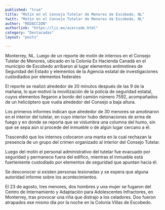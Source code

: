```yaml
---
published: "true"
title: "Motín en el Consejo Tutelar de Menores de Escobedo, NL"
twitt: "Motín en el Consejo Tutelar de Menores de Escobedo, NL"
author: "REDACCION"
authorlink: "https://ljz.mx/acercade.html"
category: "Destacadas"
layout: "posts"

---
```



  Monterrey, NL. Luego de un reporte de motín de internos en el Consejo Tutelar de Menores, ubicado en la Colonia Ex Hacienda Canadá en el municipio de Escobedo arribaron al lugar elementos antimotines de Seguridad del Estado y elementos de la Agencia estatal de investigaciones custodiados por elementos federales



  El reporte se realizó alrededor de 20 minutos después de las 9 de la mañana, lo que motivó la movilización de la policía de seguridad estatal, cuyos elementos llegaron a bordo del camión número 7592, acompañados de un helicóptero que vuela alrededor del Consejo a baja altura.



  Los primeros informes indican que alrededor de 30 menores se amotinaron en el interior del tutelar, en cuyo interior hubo detonaciones de arma de fuego y en donde se reporta que se vislumbra una columna del humo, sin que se sepa aún si procede del inmueble o de algún lugar cercano a él.



  Trascendió que los internos colocaron una manta en la cual rechazan la presencia de un grupo del crimen organizado al interior del Consejo Tutelar.



  Luego del motín el personal administrativo del tutelar fue evacuado por seguridad y permanece fuera del edifico, mientras el inmueble está fuertemente custodiado por elementos de seguridad que apuntan hacia él.



  Se desconocer si existen personas lesionadas y se espera que alguna autoridad informe sobre los acontecimientos.



  El 23 de agosto, tres menores, dos hombres y una mujer se fugaron del Centro de Internamiento y Adaptación para Adolescentes Infractores, en Monterrey, tras provocar una riña que distrajo a los celadores. Dos fueron atrapados ese mismo día por la noche en la Colonia Villas de Escobedo.

